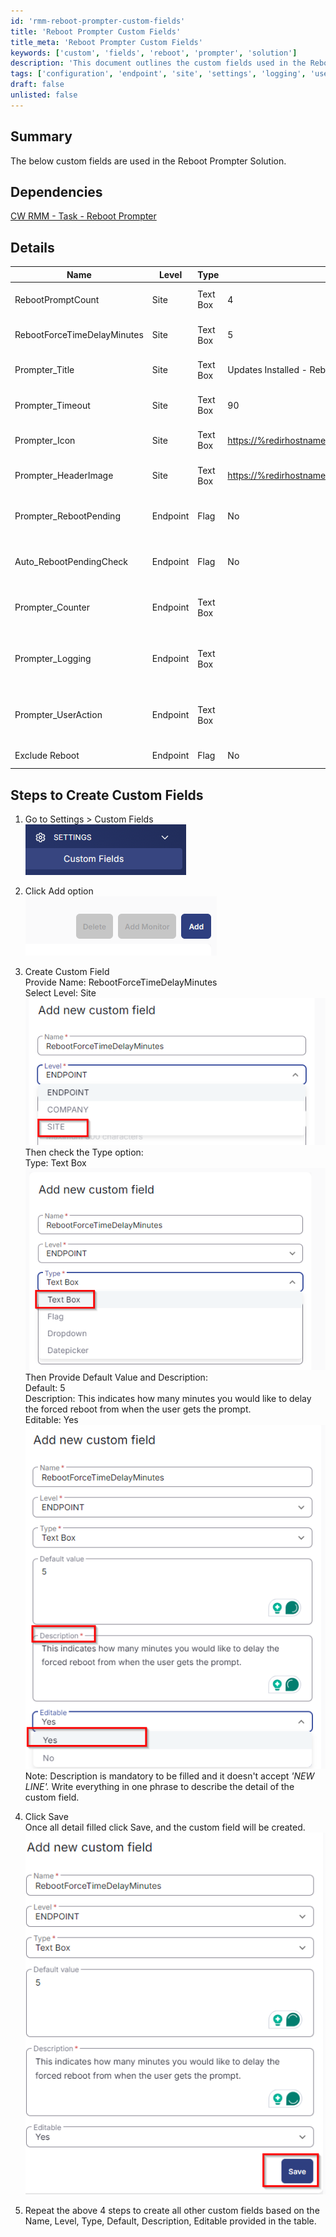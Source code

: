 ```yaml
---
id: 'rmm-reboot-prompter-custom-fields'
title: 'Reboot Prompter Custom Fields'
title_meta: 'Reboot Prompter Custom Fields'
keywords: ['custom', 'fields', 'reboot', 'prompter', 'solution']
description: 'This document outlines the custom fields used in the Reboot Prompter Solution, detailing their properties, default values, and how to create them in the settings. It includes a table of custom fields with descriptions and step-by-step instructions for setup.'
tags: ['configuration', 'endpoint', 'site', 'settings', 'logging', 'useraction']
draft: false
unlisted: false
---
```

## Summary

The below custom fields are used in the Reboot Prompter Solution.

## Dependencies

[CW RMM - Task - Reboot Prompter](https://proval.itglue.com/DOC-5078775-15298948)

## Details

| Name                             | Level | Type     | Default | Editable | Description                                                                                                                                                                                                                   |
|----------------------------------|-------|----------|---------|----------|-------------------------------------------------------------------------------------------------------------------------------------------------------------------------------------------------------------------------------|
| RebootPromptCount                | Site  | Text Box | 4       | Yes      | How many times the user will be prompted before being forced to reboot? (If it is 4, the user will be forced to reboot on the 5th prompt). The default is set to 4.                                                          |
| RebootForceTimeDelayMinutes      | Site  | Text Box | 5       | Yes      | This indicates how many seconds you would like to delay the forced reboot from when the user gets the prompt. The default is set to 5 Minutes.                                                                              |
| Prompter_Title                   | Site  | Text Box | Updates Installed - Reboot Required | Yes      | Holds the desired Title Text for the Prompter pop-up. The default value is set to 'Updates Installed - Reboot Required.'                                                                                                   |
| Prompter_Timeout                 | Site  | Text Box | 90      | Yes      | The duration of time you wish the Prompter pop-up to remain on the user's screen before auto closing. The default value is set to 90 seconds.                                                                                |
| Prompter_Icon                    | Site  | Text Box | [https://%redirhostname%/WCC2/Utilities/HeaderImage](https://%redirhostname%/WCC2/Utilities/HeaderImage) | Yes      | Holds the local path and file or URL to a desired pop-up Icon. The default is set to '[https://%redirhostname%/WCC2/Utilities/HeaderImage](https://%redirhostname%/WCC2/Utilities/HeaderImage)'                               |
| Prompter_HeaderImage             | Site  | Text Box | [https://%redirhostname%/WCC2/Utilities/HeaderImage](https://%redirhostname%/WCC2/Utilities/HeaderImage) | Yes      | Holds the local path, file, or URL to a desired pop-up Header Image. The default is set to '[https://%redirhostname%/WCC2/Utilities/HeaderImage](https://%redirhostname%/WCC2/Utilities/HeaderImage)'                       |
| Prompter_RebootPending           | Endpoint | Flag    | No      | Yes      | This flag is manually set at the endpoint level to set the reboot prompter solution. It will be automatically unchecked if the agent restarted by the Task 'Reboot Prompter'.                                                 |
| Auto_RebootPendingCheck          | Endpoint | Flag    | No      | No       | This flag is automatically set at the endpoint level via task to set the reboot prompter solution. It will be automatically unchecked if the agent restarted by the Task 'Reboot Prompter'.                                 |
| Prompter_Counter                 | Endpoint | Text Box |         | No       | This fetches the number of attempts the reboot prompt made on the user machine from the text file 'Prompter_Counter' created by task [CW RMM - Task - Reboot Prompter](https://proval.itglue.com/DOC-5078775-15298948) after complete execution. |
| Prompter_Logging                 | Endpoint | Text Box |         | No       | This fetches the logging details where the denial and threshold counts are provided. It also contains info on the force reboot log from the text file 'Prompter_Logging' created by task [CW RMM - Task - Reboot Prompter](https://proval.itglue.com/DOC-5078775-15298948) after complete execution. |
| Prompter_UserAction              | Endpoint | Text Box |         | No       | This fetches the User action details whether the user clicked 'No', 'Yes', or 'Time Lapsed' with the Date Time to show when the action is taken from the text file 'Prompter_UserAction' created by task [CW RMM - Task - Reboot Prompter](https://proval.itglue.com/DOC-5078775-15298948) after complete execution. |
| Exclude Reboot                   | Endpoint | Flag    | No      | Yes      | It will exclude the endpoint from the Reboot Prompter solution.                                                                                                                                                             |

## Steps to Create Custom Fields

1. Go to Settings > Custom Fields  
   ![Step 1](../../../static/img/Reboot-Prompter/image_1.png)

2. Click Add option  
   ![Step 2](../../../static/img/Reboot-Prompter/image_2.png)

3. Create Custom Field  
   Provide Name: RebootForceTimeDelayMinutes  
   Select Level: Site  
   ![Step 3](../../../static/img/Reboot-Prompter/image_3.png)  
   Then check the Type option:  
   Type: Text Box  
   ![Type Option](../../../static/img/Reboot-Prompter/image_4.png)  
   Then Provide Default Value and Description:  
   Default: 5  
   Description: This indicates how many minutes you would like to delay the forced reboot from when the user gets the prompt.  
   Editable: Yes  
   ![Default Value and Description](../../../static/img/Reboot-Prompter/image_5.png)  
   Note: Description is mandatory to be filled and it doesn't accept *'NEW LINE'.* Write everything in one phrase to describe the detail of the custom field.

4. Click Save  
   Once all detail filled click Save, and the custom field will be created.  
   ![Save](../../../static/img/Reboot-Prompter/image_6.png)

5. Repeat the above 4 steps to create all other custom fields based on the Name, Level, Type, Default, Description, Editable provided in the table.



